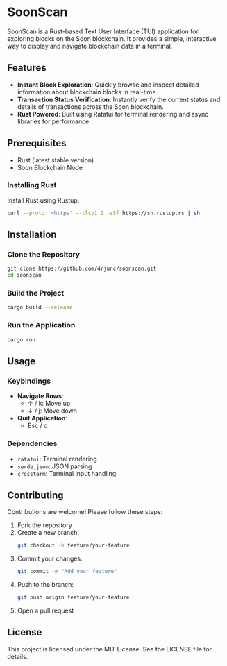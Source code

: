 # SoonScan

SoonScan is a Rust-based Text User Interface (TUI) application for exploring blocks on the Soon blockchain. It provides a simple, interactive way to display and navigate blockchain data in a terminal.

## Features

- **Instant Block Exploration**: Quickly browse and inspect detailed information about blockchain blocks in real-time.
- **Transaction Status Verification**: Instantly verify the current status and details of transactions across the Soon blockchain.
- **Rust Powered**: Built using Ratatui for terminal rendering and async libraries for performance.

## Prerequisites

- Rust (latest stable version)
- Soon Blockchain Node

### Installing Rust

Install Rust using Rustup:

```bash
curl --proto '=https' --tlsv1.2 -sSf https://sh.rustup.rs | sh
```

## Installation

### Clone the Repository

```bash
git clone https://github.com/4rjunc/soonscan.git
cd soonscan
```

### Build the Project

```bash
cargo build --release
```

### Run the Application

```bash
cargo run
```

## Usage

### Keybindings

- **Navigate Rows**:
  - ↑ / k: Move up
  - ↓ / j: Move down
- **Quit Application**:
  - Esc / q

### Dependencies

- `ratatui`: Terminal rendering
- `serde_json`: JSON parsing
- `crossterm`: Terminal input handling

## Contributing

Contributions are welcome! Please follow these steps:

1. Fork the repository
2. Create a new branch:
   ```bash
   git checkout -b feature/your-feature
   ```
3. Commit your changes:
   ```bash
   git commit -m "Add your feature"
   ```
4. Push to the branch:
   ```bash
   git push origin feature/your-feature
   ```
5. Open a pull request

## License

This project is licensed under the MIT License. See the LICENSE file for details.

